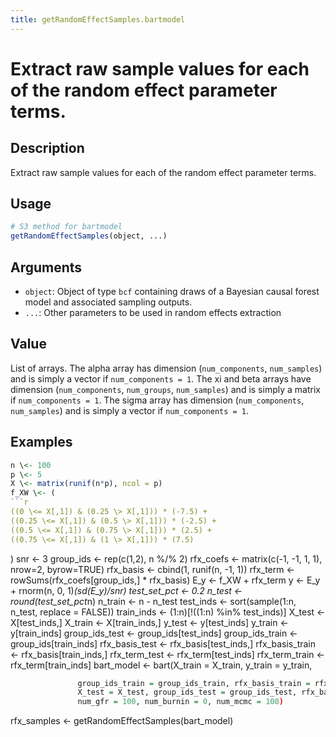 ```yaml
---
title: getRandomEffectSamples.bartmodel
---
```


# Extract raw sample values for each of the random effect parameter terms.

## Description

Extract raw sample values for each of the random effect parameter terms.

## Usage

```r
# S3 method for bartmodel
getRandomEffectSamples(object, ...)
```

## Arguments

* `object`: Object of type `bcf` containing draws of a Bayesian causal forest model and associated sampling outputs.
* `...`: Other parameters to be used in random effects extraction

## Value

List of arrays. The alpha array has dimension (`num_components`, `num_samples`) and is simply a vector if `num_components = 1`.
The xi and beta arrays have dimension (`num_components`, `num_groups`, `num_samples`) and is simply a matrix if `num_components = 1`.
The sigma array has dimension (`num_components`, `num_samples`) and is simply a vector if `num_components = 1`.

## Examples

```r
n \<- 100
p \<- 5
X \<- matrix(runif(n*p), ncol = p)
f_XW \<- (
```r
((0 \<= X[,1]) & (0.25 \> X[,1])) * (-7.5) + 
((0.25 \<= X[,1]) & (0.5 \> X[,1])) * (-2.5) + 
((0.5 \<= X[,1]) & (0.75 \> X[,1])) * (2.5) + 
((0.75 \<= X[,1]) & (1 \> X[,1])) * (7.5)
```
)
snr \<- 3
group_ids \<- rep(c(1,2), n %/% 2)
rfx_coefs \<- matrix(c(-1, -1, 1, 1), nrow=2, byrow=TRUE)
rfx_basis \<- cbind(1, runif(n, -1, 1))
rfx_term \<- rowSums(rfx_coefs[group_ids,] * rfx_basis)
E_y \<- f_XW + rfx_term
y \<- E_y + rnorm(n, 0, 1)*(sd(E_y)/snr)
test_set_pct \<- 0.2
n_test \<- round(test_set_pct*n)
n_train \<- n - n_test
test_inds \<- sort(sample(1:n, n_test, replace = FALSE))
train_inds \<- (1:n)[!((1:n) %in% test_inds)]
X_test \<- X[test_inds,]
X_train \<- X[train_inds,]
y_test \<- y[test_inds]
y_train \<- y[train_inds]
group_ids_test \<- group_ids[test_inds]
group_ids_train \<- group_ids[train_inds]
rfx_basis_test \<- rfx_basis[test_inds,]
rfx_basis_train \<- rfx_basis[train_inds,]
rfx_term_test \<- rfx_term[test_inds]
rfx_term_train \<- rfx_term[train_inds]
bart_model \<- bart(X_train = X_train, y_train = y_train, 
```r
               group_ids_train = group_ids_train, rfx_basis_train = rfx_basis_train, 
               X_test = X_test, group_ids_test = group_ids_test, rfx_basis_test = rfx_basis_test, 
               num_gfr = 100, num_burnin = 0, num_mcmc = 100)
```
rfx_samples \<- getRandomEffectSamples(bart_model)
```

